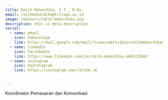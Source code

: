 ```yaml
---
title: Ratih Mahardika, S.T., M.Ds.
email: ratihmahardika@trilogi.ac.id
image: /mentors/ratih-mahardika.png
description: this is meta description
social:
  - name: email
    icon: FaEnvelope
    link: https://mail.google.com/mail/?view=cm&fs=1&to=ratihmahardika@trilogi.ac.id
  - name: linkedin
    icon: FaLinkedin
    link: https://www.linkedin.com/in/ratih-mahardika-a66513268/
  - name: instagram
    icon: FaInstagram
    link: https://instagram.com/ratihm_rm


---
```


Koordinator Pemasaran dan Komunikasi